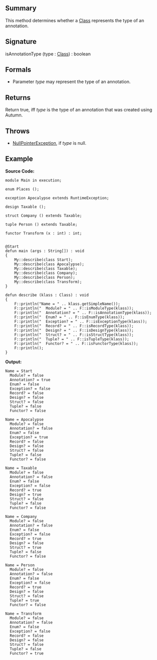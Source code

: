 ## Summary

This method determines whether a [Class](https://docs.oracle.com/javase/7/docs/api/java/lang/Class.html) represents the type of an annotation.

## Signature

isAnnotationType (type : [Class](https://docs.oracle.com/javase/7/docs/api/java/lang/Class.html)) : boolean

## Formals

+ Parameter <i>type</i> may represent the type of an annotation.

## Returns

Return true, iff <i>type</i> is the type of an annotation that was created using Autumn.

## Throws

+ [NullPointerException](https://docs.oracle.com/javase/7/docs/api/java/lang/NullPointerException.html), if <i>type</i> is null.

## Example

**Source Code:**

```plain
module Main in execution;

enum Places ();

exception Apocalypse extends RuntimeException;

design Taxable ();

struct Company () extends Taxable;

tuple Person () extends Taxable;

functor Transform (x : int) : int;


@Start
defun main (args : String[]) : void
{
    My::describe(class Start);
    My::describe(class Apocalypse);
    My::describe(class Taxable);
    My::describe(class Company);
    My::describe(class Person);
    My::describe(class Transform);
}

defun describe (klass : Class) : void
{
    F::println("Name = " .. klass.getSimpleName());
    F::println("  Module? = " .. F::isModuleType(klass));
    F::println("  Annotation? = " .. F::isAnnotationType(klass));
    F::println("  Enum? = " .. F::isEnumType(klass));
    F::println("  Exception? = " .. F::isExceptionType(klass));
    F::println("  Record? = " .. F::isRecordType(klass));
    F::println("  Design? = " .. F::isDesignType(klass));
    F::println("  Struct? = " .. F::isStructType(klass));
    F::println("  Tuple? = " .. F::isTupleType(klass));
    F::println("  Functor? = " .. F::isFunctorType(klass));
    F::println();
}
```

**Output:**

```plain
Name = Start
  Module? = false
  Annotation? = true
  Enum? = false
  Exception? = false
  Record? = false
  Design? = false
  Struct? = false
  Tuple? = false
  Functor? = false

Name = Apocalypse
  Module? = false
  Annotation? = false
  Enum? = false
  Exception? = true
  Record? = false
  Design? = false
  Struct? = false
  Tuple? = false
  Functor? = false

Name = Taxable
  Module? = false
  Annotation? = false
  Enum? = false
  Exception? = false
  Record? = true
  Design? = true
  Struct? = false
  Tuple? = false
  Functor? = false

Name = Company
  Module? = false
  Annotation? = false
  Enum? = false
  Exception? = false
  Record? = true
  Design? = false
  Struct? = true
  Tuple? = false
  Functor? = false

Name = Person
  Module? = false
  Annotation? = false
  Enum? = false
  Exception? = false
  Record? = true
  Design? = false
  Struct? = false
  Tuple? = true
  Functor? = false

Name = Transform
  Module? = false
  Annotation? = false
  Enum? = false
  Exception? = false
  Record? = false
  Design? = false
  Struct? = false
  Tuple? = false
  Functor? = true
```

